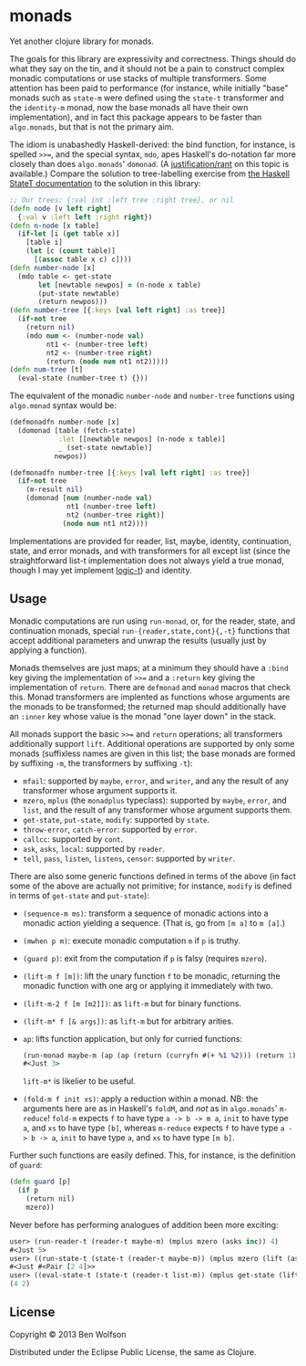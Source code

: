 # monads

Yet another clojure library for monads.

The goals for this library are expressivity and correctness. Things
should do what they say on the tin, and it should not be a pain to
construct complex monadic computations or use stacks of multiple
transformers. Some attention has been paid to performance (for
instance, while initially "base" monads such as `state-m` were defined
using the `state-t` transformer and the `identity-m` monad, now the
base monads all have their own implementation), and in fact this
package appears to be faster than `algo.monads`, but that is not the
primary aim.

The idiom is unabashedly Haskell-derived: the bind function, for
instance, is spelled `>>=`, and the special syntax, `mdo`, apes
Haskell's do-notation far more closely than does `algo.monads`'
`domonad`. (A
[justification/rant](https://bitbucket.org/kenko/macroparser/src/eb372fec0e3a30daf7e8d946cacea4ceba86a0ea/src/macroparser/monads.clj?at=default#cl-7)
on this topic is available.) Compare the solution to tree-labelling
exercise from [the Haskell StateT
documentation](http://hackage.haskell.org/packages/archive/transformers/latest/doc/html/Control-Monad-Trans-State-Lazy.html#g:8)
to the solution in this library:


```clojure
;; Our trees: {:val int :left tree :right tree}, or nil
(defn node [v left right]
  {:val v :left left :right right})
(defn n-node [x table]
  (if-let [i (get table x)]
    [table i]
    (let [c (count table)]
      [(assoc table x c) c])))
(defn number-node [x]
  (mdo table <- get-state
       let [newtable newpos] = (n-node x table)
       (put-state newtable)
       (return newpos)))
(defn number-tree [{:keys [val left right] :as tree}]
  (if-not tree
    (return nil)
    (mdo num <- (number-node val)
         nt1 <- (number-tree left)
         nt2 <- (number-tree right)
         (return (node num nt1 nt2)))))
(defn num-tree [t]
  (eval-state (number-tree t) {}))
```

The equivalent of the monadic `number-node` and `number-tree`
functions using `algo.monad` syntax would be:

```clojure
(defmonadfn number-node [x]
  (domonad [table (fetch-state)
            :let [[newtable newpos] (n-node x table)]
            _ (set-state newtable)]
           newpos))

(defmonadfn number-tree [{:keys [val left right] :as tree}]
  (if-not tree
    (m-result nil)
    (domonad [num (number-node val)
              nt1 (number-tree left)
              nt2 (number-tree right)]
             (node num nt1 nt2))))
```

Implementations are provided for reader, list, maybe, identity,
continuation, state, and error monads, and with transformers for all
except list (since the straightforward list-t implementation does not
always yield a true monad, though I may yet implement
[logic-t](http://hackage.haskell.org/package/logict)) and identity.

## Usage

Monadic computations are run using `run-monad`, or, for the reader,
state, and continuation monads, special `run-{reader,state,cont}{,-t}`
functions that accept additional parameters and unwrap the results
(usually just by applying a function).

Monads themselves are just maps; at a minimum they should have a
`:bind` key giving the implementation of `>>=` and a `:return` key
giving the implementation of `return`. There are `defmonad` and
`monad` macros that check this. Monad transformers are implented as
functions whose arguments are the monads to be transformed; the
returned map should additionally have an `:inner` key whose value is
the monad "one layer down" in the stack.

All monads support the basic `>>=` and `return` operations; all
transformers additionally support `lift`. Additional operations are
supported by only some monads (suffixless names are given in this
list; the base monads are formed by suffixing `-m`, the transformers
by suffixing `-t`):

- `mfail`: supported by `maybe`, `error`, and `writer`, and any
   the result of any transformer whose argument supports it.
- `mzero`, `mplus` (the `monadplus` typeclass): supported by `maybe`,
   `error`, and `list`, and the result of any transformer whose
   argument supports them. 
- `get-state`, `put-state`, `modify`: supported by `state`.
- `throw-error`, `catch-error`: supported by `error`.
- `callcc`: supported by `cont`.
- `ask`, `asks`, `local`: supported by `reader`.
- `tell`, `pass`, `listen`, `listens`, `censor`: supported by
   `writer`.

There are also some generic functions defined in terms of the above
(in fact some of the above are actually not primitive; for instance,
`modify` is defined in terms of `get-state` and `put-state`):

- `(sequence-m ms)`: transform a sequence of monadic actions into a
    monadic action yielding a sequence. (That is, go from `[m a]` to
    `m [a]`.)
- `(mwhen p m)`: execute monadic computation `m` if `p` is truthy.
- `(guard p)`: exit from the computation if `p` is falsy (requires
   `mzero`).
- `(lift-m f [m])`: lift the unary function `f` to be
    monadic, returning the monadic function with one arg or applying it
    immediately with two.
- `(lift-m-2 f [m [m2]])`: as `lift-m` but for binary functions.
- `(lift-m* f [& args])`: as `lift-m` but for arbitrary arities.
- `ap`: lifts function application, but only for curried functions:

   ```clojure
   (run-monad maybe-m (ap (ap (return (curryfn #(+ %1 %2))) (return 1)) (return 2)))
   #<Just 3>
   ```
   `lift-m*` is likelier to be useful.
- `(fold-m f init xs)`: apply a reduction within a monad. NB: the
   arguments here  are as in Haskell's `foldM`, and *not* as in
   `algo.monads`' `m-reduce`! `fold-m` expects `f` to have type `a ->
   b -> m a`, `init` to have type `a`, and `xs` to have type `[b]`,
   whereas `m-reduce` expects `f` to have type `a -> b -> a`, `init`
   to have  type `a`, and `xs` to have type `[m b]`.

Further such functions are easily defined. This, for instance, is the
definition of `guard`:

```clojure
(defn guard [p]
  (if p
    (return nil)
    mzero))
```

Never before has performing analogues of addition been more exciting:

```clojure
user> (run-reader-t (reader-t maybe-m) (mplus mzero (asks inc)) 4)
#<Just 5>
user> ((run-state-t (state-t (reader-t maybe-m)) (mplus mzero (lift (asks inc))) 4) 1)
#<Just #<Pair [2 4]>>
user> ((eval-state-t (state-t (reader-t list-m)) (mplus get-state (lift (asks inc))) 4) 1)
(4 2)
```

## License

Copyright © 2013 Ben Wolfson 

Distributed under the Eclipse Public License, the same as Clojure.
